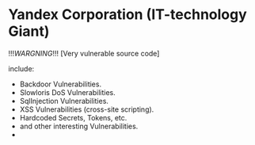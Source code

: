 # Yandex Corporation (IT-technology Giant)

!!!_WARGNING_!!!
[Very vulnerable source code]

include:

- Backdoor Vulnerabilities.
- Slowloris DoS Vulnerabilities.
- SqlInjection Vulnerabilities.
- XSS Vulnerabilities (cross-site scripting).
- Hardcoded Secrets, Tokens, etc.
- and other interesting Vulnerabilities.
- 
